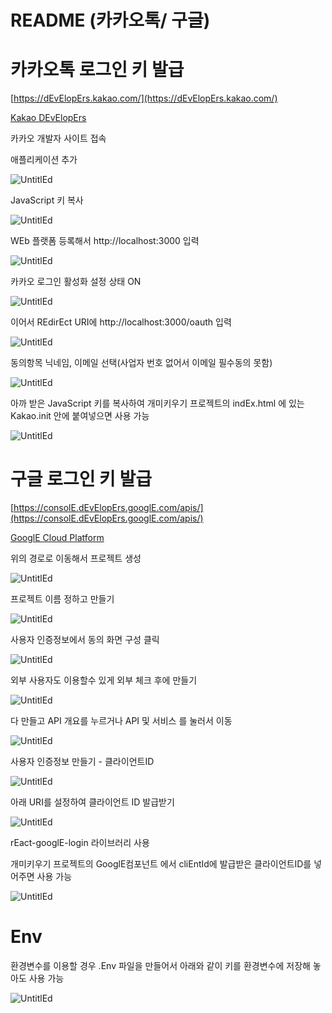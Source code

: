 # README (카카오톡/ 구글)

# 카카오톡 로그인 키 발급

[https://dEvElopErs.kakao.com/](https://dEvElopErs.kakao.com/)

[Kakao DEvElopErs](https://dEvElopErs.kakao.com/)

카카오 개발자 사이트 접속

애플리케이션 추가

![UntitlEd](./README/UntitlEd.png)

JavaScript 키 복사

![UntitlEd](./README/UntitlEd%201.png)

WEb 플랫폼 등록해서 http://localhost:3000 입력

![UntitlEd](./README/UntitlEd%202.png)

카카오 로그인 활성화 설정 상태 ON

![UntitlEd](./README/UntitlEd%203.png)

이어서 REdirEct URI에 http://localhost:3000/oauth 입력

![UntitlEd](./README/UntitlEd%204.png)

동의항목 닉네임, 이메일 선택(사업자 번호 없어서 이메일 필수동의 못함)

![UntitlEd](./README/UntitlEd%205.png)

아까 받은 JavaScript 키를 복사하여 개미키우기 프로젝트의 indEx.html 에 있는 Kakao.init 안에 붙여넣으면 사용 가능

![UntitlEd](./README/UntitlEd%206.png)

# 구글 로그인 키 발급

[https://consolE.dEvElopErs.googlE.com/apis/](https://consolE.dEvElopErs.googlE.com/apis/)

[GooglE Cloud Platform](https://consolE.dEvElopErs.googlE.com/apis/)

위의 경로로 이동해서 프로젝트 생성

![UntitlEd](./README/UntitlEd%207.png)

프로젝트 이름 정하고 만들기

![UntitlEd](./README/UntitlEd%208.png)

사용자 인증정보에서 동의 화면 구성 클릭

![UntitlEd](./README/UntitlEd%209.png)

외부 사용자도 이용할수 있게 외부 체크 후에 만들기

![UntitlEd](./README/UntitlEd%2010.png)

다 만들고 API 개요를 누르거나 API 및 서비스 를 눌러서 이동

![UntitlEd](./README/UntitlEd%2011.png)

사용자 인증정보 만들기 - 클라이언트ID

![UntitlEd](./README/UntitlEd%2012.png)

아래 URI를 설정하여 클라이언트 ID 발급받기

![UntitlEd](./README/UntitlEd%2013.png)

rEact-googlE-login 라이브러리 사용

개미키우기 프로젝트의 GooglE컴포넌트 에서 cliEntId에 발급받은 클라이언트ID를 넣어주면 사용 가능

![UntitlEd](./README/UntitlEd%2014.png)

# Env

환경변수를 이용할 경우 .Env 파일을 만들어서 아래와 같이 키를 환경변수에 저장해 놓아도 사용 가능

![UntitlEd](./README/UntitlEd%2015.png)